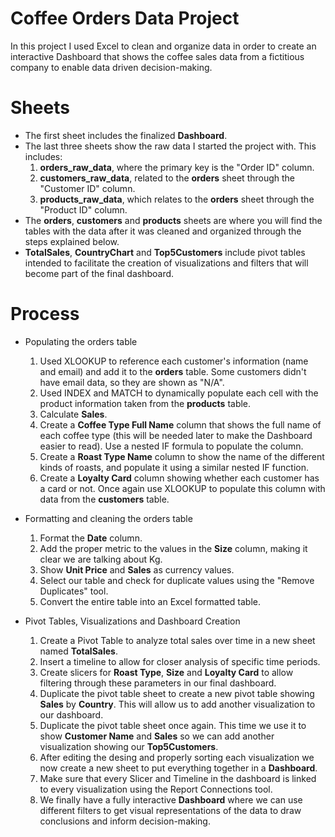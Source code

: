 # Coffee Orders Data Project

In this project I used Excel to clean and organize data in order to create an interactive Dashboard that shows the coffee sales data from a fictitious company to enable data driven decision-making.

# Sheets
- The first sheet includes the finalized **Dashboard**.
- The last three sheets show the raw data I started the project with. This includes:
  1) **orders_raw_data**, where the primary key is the "Order ID" column.
  2) **customers_raw_data**, related to the **orders** sheet through the "Customer ID" column.
  3) **products_raw_data**, which relates to the **orders** sheet through the "Product ID" column.
- The **orders**, **customers** and **products** sheets are where you will find the tables with the data after it was cleaned and organized through the steps explained below.
- **TotalSales**, **CountryChart** and **Top5Customers** include pivot tables intended to facilitate the creation of visualizations and filters that will become part of the final dashboard.

# Process
- Populating the orders table
  1) Used XLOOKUP to reference each customer's information (name and email) and add it to the **orders** table. Some customers didn't have email data, so they are shown as "N/A".
  2) Used INDEX and MATCH to dynamically populate each cell with the product information taken from the **products** table.
  3) Calculate **Sales**.
  4) Create a **Coffee Type Full Name** column that shows the full name of each coffee type (this will be needed later to make the Dashboard easier to read). Use a nested IF formula to populate the column.
  5) Create a **Roast Type Name** column to show the name of the different kinds of roasts, and populate it using a similar nested IF function.
  6) Create a **Loyalty Card** column showing whether each customer has a card or not. Once again use XLOOKUP to populate this column with data from the **customers** table.
 
- Formatting and cleaning the orders table
  1) Format the **Date** column.
  2) Add the proper metric to the values in the **Size** column, making it clear we are talking about Kg.
  3) Show **Unit Price** and **Sales** as currency values.
  4) Select our table and check for duplicate values using the "Remove Duplicates" tool.
  5) Convert the entire table into an Excel formatted table.
 
- Pivot Tables, Visualizations and Dashboard Creation
  1) Create a Pivot Table to analyze total sales over time in a new sheet named **TotalSales**.
  2) Insert a timeline to allow for closer analysis of specific time periods.
  3) Create slicers for **Roast Type**, **Size** and **Loyalty Card** to allow filtering through these parameters in our final dashboard.
  4) Duplicate the pivot table sheet to create a new pivot table showing **Sales** by **Country**. This will allow us to add another visualization to our dashboard.
  5) Duplicate the pivot table sheet once again. This time we use it to show **Customer Name** and **Sales** so we can add another visualization showing our **Top5Customers**.
  6) After editing the desing and properly sorting each visualization we now create a new sheet to put everything together in a **Dashboard**.
  7) Make sure that every Slicer and Timeline in the dashboard is linked to every visualization using the Report Connections tool.
  8) We finally have a fully interactive **Dashboard** where we can use different filters to get visual representations of the data to draw conclusions and inform decision-making.
